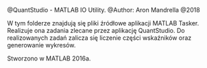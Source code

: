 @QuantStudio - MATLAB IO Utility.
@Author: Aron Mandrella
@2018

W tym folderze znajdują się pliki źródłowe aplikacji MATLAB Tasker.
Realizuje ona zadania zlecane przez aplikację QuantStudio.
Do realizowanych zadań zalicza się liczenie części wskaźników oraz generowanie wykresów.

Stworzono w MATLAB 2016a.
